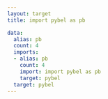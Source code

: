 ```yaml
---
layout: target
title: import pybel as pb

data:
  alias: pb
  count: 4
  imports:
  - alias: pb
    count: 4
    import: import pybel as pb
    target: pybel
  target: pybel
---
```


